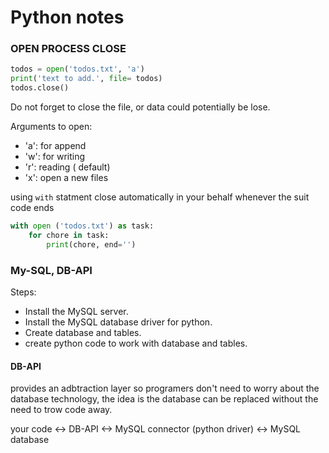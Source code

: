 # Python notes 

### OPEN PROCESS CLOSE 

```python 
todos = open('todos.txt', 'a')
print('text to add.', file= todos)
todos.close()
```
Do not forget to close the file, or data could potentially be lose.

Arguments to open:

- 'a': for append 
- 'w': for writing
- 'r': reading ( default)
- 'x': open a new files 

using `with` statment close automatically in your behalf whenever the suit code ends 

```python
with open ('todos.txt') as task:
    for chore in task:
        print(chore, end='')
```
### My-SQL, DB-API

Steps:

- Install the MySQL server.
- Install the MySQL database driver for python.
- Create database and tables.
- create python code to work with database and tables.

#### DB-API

provides an adbtraction layer so programers don't need to worry about the database technology, the idea is the database can be replaced without the need to trow code away.

your code <-> DB-API <-> MySQL connector (python driver) <-> MySQL database






                                                                                                      